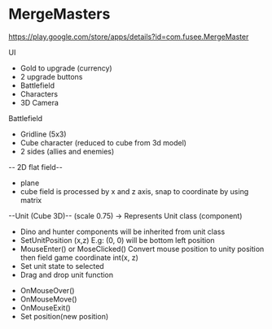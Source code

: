 # MergeMasters
https://play.google.com/store/apps/details?id=com.fusee.MergeMaster

UI
+ Gold to upgrade (currency)
+ 2 upgrade buttons
+ Battlefield
+ Characters
+ 3D Camera

Battlefield
+ Gridline (5x3)
+ Cube character (reduced to cube from 3d model)
+ 2 sides (allies and enemies)

-- 2D flat field--
+ plane
+ cube
field is processed by x and z axis, snap to coordinate by using matrix
 
--Unit (Cube 3D)-- (scale 0.75) -> Represents Unit class (component)
+ Dino and hunter components will be inherited from unit class
+ SetUnitPosition (x,z)
E.g: (0, 0) will be bottom left position
+ MouseEnter() or MoseClicked()
Convert mouse position to unity position then field game coordinate int(x, z)
+ Set unit state to selected
+ Drag and drop unit function
* OnMouseOver()
* OnMouseMove()
* OnMouseExit()
* Set position(new position)
